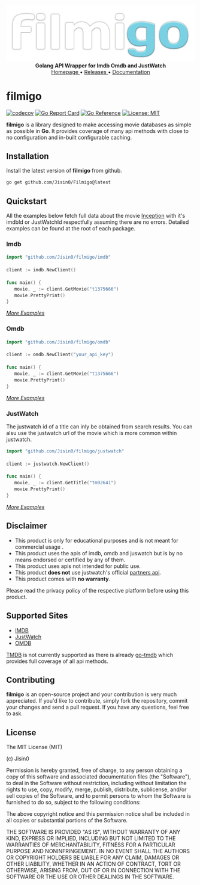 <p align="center">
    <a href="https://github.com/Jisin0/filmigo">
        <img src="https://github.com/Jisin0/filmigo/blob/main/filmigo-logo.png" alt="filmigo" width="512">
    </a>
    <br>
    <b>Golang API Wrapper for Imdb Omdb and JustWatch</b>
    <br>
    <a href="https://github.com/Jisin0/filmigo">
        Homepage
    </a>
    •
    <a href="https://github.com/Jisin0/filmigo/tags">
        Releases
    </a>
    •
    <a href="https://pkg.go.dev/github.com/Jisin0/filmigo">
        Documentation
    </a>
</p>

# filmigo
[![codecov](https://codecov.io/gh/Jisin0/filmigo/graph/badge.svg?token=ELA38Y9ICF)](https://codecov.io/gh/Jisin0/filmigo) [![Go Report Card](https://goreportcard.com/badge/github.com/Jisin0/filmigo)](https://goreportcard.com/report/github.com/Jisin0/filmigo) [![Go Reference](https://pkg.go.dev/badge/github.com/Jisin0/filmigo.svg)](https://pkg.go.dev/github.com/Jisin0/filmigo) [![License: MIT](https://img.shields.io/badge/License-MIT-yellow.svg)](https://opensource.org/licenses/MIT)

**filmigo** is a library designed to make accessing movie databases as simple as possible in **Go**. 
It provides coverage of many api methods with close to no configuration and in-built configurable caching.

## Installation
Install the latest version of **filmigo** from github.
```bash
go get github.com/Jisin0/Filmigo@latest
```

## Quickstart
All the examples below fetch full data about the movie [Inception](https://www.imdb.com/title/tt1375666) with
it's imdbId or JustWatchId respectfully assuming there are no errors. Detailed examples can be found at the 
root of each package.

### Imdb
```go
import "github.com/Jisin0/filmigo/imdb"

client := imdb.NewClient()

func main() {
   movie, _ := client.GetMovie("t1375666")
   movie.PrettyPrint()
}
```
[_More Examples_](imdb/)

### Omdb
```go
import "github.com/Jisin0/filmigo/omdb"

client := omdb.NewClient("your_api_key")

func main() {
   movie, _ := client.GetMovie("t1375666")
   movie.PrettyPrint()
}
```
[_More Examples_](omdb/)

### JustWatch
The justwatch id of a title can inly be obtained from search results. You can alsu use the justwatch url
of the movie which is more common within justwatch.
```go
import "github.com/Jisin0/filmigo/justwatch"

client := justwatch.NewClient()

func main() {
   movie, _ := client.GetTitle("tm92641")
   movie.PrettyPrint()
}
```
[_More Examples_](justwatch/)

## Disclaimer
- This product is only for educational purposes and is not meant for commercial usage .
- This product uses the apis of imdb, omdb and juswatch but is by no means endorsed or certified by any of them.
- This product uses apis not intended for public use.
- This product **does not** use justwatch's official [partners api](https://www.justwatch.com/us/JustWatch-Streaming-API).
- This product comes with **no warranty**.

Please read the privacy policy of the respective platform before using this product.


## Supported Sites

- [IMDB](https://imdb.com)
- [JustWatch](https://justwatch.com)
- [OMDB](https://omdapi.com)

[TMDB](https://themoviedatabase.org) is not currently supported as there is already [go-tmdb](https://github.com/ryanbradynd05/go-tmdb/) 
which provides full coverage of all api methods.

## Contributing
**filmigo** is an open-source project and your contribution is very much appreciated. If you'd like to contribute, simply fork the repository, commit your changes and send a pull request. If you have any questions, feel free to ask.

## License
The MIT License (MIT)

(c) Jisin0

Permission is hereby granted, free of charge, to any person obtaining a copy
of this software and associated documentation files (the "Software"), to deal
in the Software without restriction, including without limitation the rights
to use, copy, modify, merge, publish, distribute, sublicense, and/or sell
copies of the Software, and to permit persons to whom the Software is
furnished to do so, subject to the following conditions:

The above copyright notice and this permission notice shall be included in all
copies or substantial portions of the Software.

THE SOFTWARE IS PROVIDED "AS IS", WITHOUT WARRANTY OF ANY KIND, EXPRESS OR
IMPLIED, INCLUDING BUT NOT LIMITED TO THE WARRANTIES OF MERCHANTABILITY,
FITNESS FOR A PARTICULAR PURPOSE AND NONINFRINGEMENT. IN NO EVENT SHALL THE
AUTHORS OR COPYRIGHT HOLDERS BE LIABLE FOR ANY CLAIM, DAMAGES OR OTHER
LIABILITY, WHETHER IN AN ACTION OF CONTRACT, TORT OR OTHERWISE, ARISING FROM,
OUT OF OR IN CONNECTION WITH THE SOFTWARE OR THE USE OR OTHER DEALINGS IN THE
SOFTWARE.